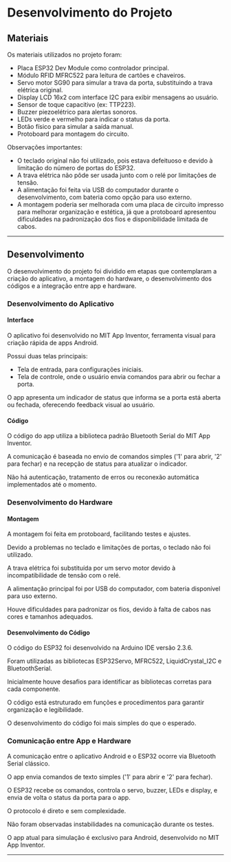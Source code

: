 # Desenvolvimento do Projeto

## Materiais

Os materiais utilizados no projeto foram:

- Placa ESP32 Dev Module como controlador principal.
- Módulo RFID MFRC522 para leitura de cartões e chaveiros.
- Servo motor SG90 para simular a trava da porta, substituindo a trava elétrica original.
- Display LCD 16x2 com interface I2C para exibir mensagens ao usuário.
- Sensor de toque capacitivo (ex: TTP223).
- Buzzer piezoelétrico para alertas sonoros.
- LEDs verde e vermelho para indicar o status da porta.
- Botão físico para simular a saída manual.
- Protoboard para montagem do circuito.

Observações importantes:
- O teclado original não foi utilizado, pois estava defeituoso e devido à limitação do número de portas do ESP32.
- A trava elétrica não pôde ser usada junto com o relé por limitações de tensão.
- A alimentação foi feita via USB do computador durante o desenvolvimento, com bateria como opção para uso externo.
- A montagem poderia ser melhorada com uma placa de circuito impresso para melhorar organização e estética, já que a protoboard apresentou dificuldades na padronização dos fios e disponibilidade limitada de cabos.

---

## Desenvolvimento

O desenvolvimento do projeto foi dividido em etapas que contemplaram a criação do aplicativo, a montagem do hardware, o desenvolvimento dos códigos e a integração entre app e hardware.

### Desenvolvimento do Aplicativo

#### Interface

O aplicativo foi desenvolvido no MIT App Inventor, ferramenta visual para criação rápida de apps Android.

Possui duas telas principais:
- Tela de entrada, para configurações iniciais.
- Tela de controle, onde o usuário envia comandos para abrir ou fechar a porta.

O app apresenta um indicador de status que informa se a porta está aberta ou fechada, oferecendo feedback visual ao usuário.

#### Código

O código do app utiliza a biblioteca padrão Bluetooth Serial do MIT App Inventor.

A comunicação é baseada no envio de comandos simples ('1' para abrir, '2' para fechar) e na recepção de status para atualizar o indicador.

Não há autenticação, tratamento de erros ou reconexão automática implementados até o momento.

### Desenvolvimento do Hardware

#### Montagem

A montagem foi feita em protoboard, facilitando testes e ajustes.

Devido a problemas no teclado e limitações de portas, o teclado não foi utilizado.

A trava elétrica foi substituída por um servo motor devido à incompatibilidade de tensão com o relé.

A alimentação principal foi por USB do computador, com bateria disponível para uso externo.

Houve dificuldades para padronizar os fios, devido à falta de cabos nas cores e tamanhos adequados.

#### Desenvolvimento do Código

O código do ESP32 foi desenvolvido na Arduino IDE versão 2.3.6.

Foram utilizadas as bibliotecas ESP32Servo, MFRC522, LiquidCrystal_I2C e BluetoothSerial.

Inicialmente houve desafios para identificar as bibliotecas corretas para cada componente.

O código está estruturado em funções e procedimentos para garantir organização e legibilidade.

O desenvolvimento do código foi mais simples do que o esperado.

### Comunicação entre App e Hardware

A comunicação entre o aplicativo Android e o ESP32 ocorre via Bluetooth Serial clássico.

O app envia comandos de texto simples ('1' para abrir e '2' para fechar).

O ESP32 recebe os comandos, controla o servo, buzzer, LEDs e display, e envia de volta o status da porta para o app.

O protocolo é direto e sem complexidade.

Não foram observadas instabilidades na comunicação durante os testes.

O app atual para simulação é exclusivo para Android, desenvolvido no MIT App Inventor.

---
